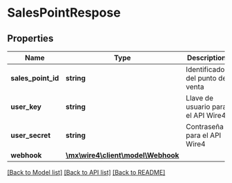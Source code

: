 # SalesPointRespose

## Properties
Name | Type | Description | Notes
------------ | ------------- | ------------- | -------------
**sales_point_id** | **string** | Identificador del punto de venta | [optional] 
**user_key** | **string** | Llave de usuario para el API Wire4 | [optional] 
**user_secret** | **string** | Contraseña para el API Wire4 | [optional] 
**webhook** | [**\mx\wire4\client\model\Webhook**](Webhook.md) |  | [optional] 

[[Back to Model list]](../../README.md#documentation-for-models) [[Back to API list]](../../README.md#documentation-for-api-endpoints) [[Back to README]](../../README.md)

